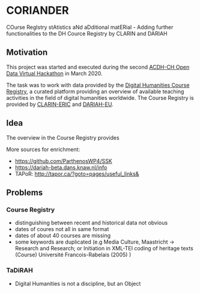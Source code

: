 # CORIANDER
COurse RegIstry stAtistics aNd aDditional matERial - Adding further functionalities to the DH Cource Registry by CLARIN and DARIAH

## Motivation
This project was started and executed during the second [ACDH-CH Open Data Virtual Hackathon](https://www.oeaw.ac.at/acdh/detail/event/acdh-ch-open-data-virtual-hackathon-round-two/) in March 2020.

The task was to work with data provided by the [Digital Humanities Course Registry](https://dhcr.clarin-dariah.eu/), a curated platform providing an overview of available teaching activities in the field of digital humanities worldwide. The Course Registry is provided by [CLARIN-ERIC](https://www.clarin.eu/) and [DARIAH-EU](https://www.dariah.eu/).

## Idea
The overview in the Course Registry provides 



More sources for enrichment:
* https://github.com/ParthenosWP4/SSK
* https://dariah-beta.dans.knaw.nl/info
* TAPoR: http://tapor.ca/?goto=pages/useful_links&


## Problems
### Course Registry
* distinguishing between recent and historical data not obvious
* dates of coures not all in same format
* dates of about 40 courses are missing
* some keywords are duplicated (e.g Media Culture, Maastricht -> Research and Research; or Initiation in XML-TEI coding of heritage texts (Course) Université Francois-Rabelais (2005) )

### TaDiRAH
* Digital Humanities is not a discipline, but an Object
